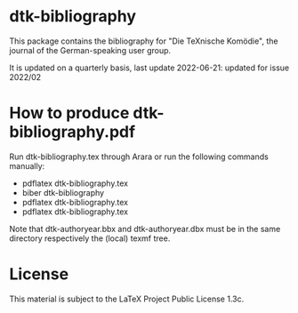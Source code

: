# dtk-bibliography

This package contains the bibliography for "Die TeXnische Komödie", the journal
of the German-speaking user group.

It is updated on a quarterly basis, last update 2022-06-21: updated for issue
2022/02

# How to produce dtk-bibliography.pdf

Run dtk-bibliography.tex through Arara or run the following commands manually:

* pdflatex dtk-bibliography.tex
* biber dtk-bibliography
* pdflatex dtk-bibliography.tex
* pdflatex dtk-bibliography.tex

Note that dtk-authoryear.bbx and dtk-authoryear.dbx must be in the same directory
respectively the (local) texmf tree.

# License 

This material is subject to the LaTeX Project Public License 1.3c.